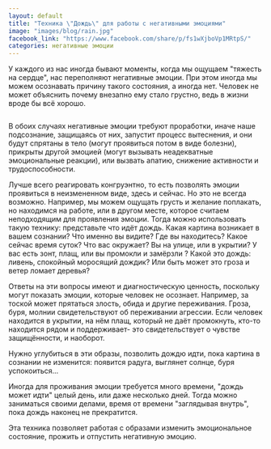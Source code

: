 ```yaml
---
layout: default
title: "Техника \"Дождь\" для работы с негативными эмоциями"
image: "images/blog/rain.jpg"
facebook_link: "https://www.facebook.com/share/p/fs1wXjboVp1MRtpS/"
categories: негативные эмоции
---
```


У каждого из нас иногда бывают моменты, когда мы ощущаем "тяжесть на сердце", нас переполняют негативные эмоции. При этом иногда мы можем осознавать причину такого состояния, а иногда нет. Человек не может объяснить почему внезапно ему стало грустно, ведь в жизни вроде бы всё хорошо.

<!--more-->

<img src="{{ page.image }}" alt="" class="img-fluid">

В обоих случаях негативные эмоции требуют проработки, иначе наше подсознание, защищаясь от них, запустит процесс вытеснения, и они будут спрятаны в тело (могут проявиться потом в виде болезни), прикрыты другой эмоцией (могут вызывать неадекватные эмоциональные реакции), или вызвать апатию, снижение активности и трудоспособности.

Лучше всего реагировать конгруэнтно, то есть позволять эмоции проявиться в неизмененном  виде, здесь и сейчас. Но это не всегда возможно. Например, мы можем ощущать грусть и желание поплакать, но находимся на работе, или в другом месте, которое считаем неподходящим для проявления эмоции. Тогда можно использовать такую технику: представьте что идёт дождь. Какая картина возникает в вашем сознании? Что именно вы видите? Где вы находитесь? Какое сейчас время суток? Что вас окружает? Вы на улице, или в укрытии? У вас есть зонт, плащ, или вы промокли и замёрзли ? Какой это дождь: ливень, спокойный моросящий дождик? Или быть может это гроза и ветер ломает деревья?

Ответы на эти вопросы имеют и диагностическую ценность, поскольку могут показать эмоции, которые человек не осознает. Например, за тоской может прятаться злость, обида и другие переживания. Гроза, буря, молнии свидетельствуют об переживании агрессии. Если человек находится в укрытии, на нём плащ, который не даёт промокнуть, кто-то находится рядом и поддерживает- это свидетельствует о чувстве защищённости, и наоборот.

Нужно углубиться в эти образы, позволить дождю идти, пока картина в сознании не изменится: появится радуга, выглянет солнце, буря успокоиться...

Иногда для проживания эмоции требуется много времени, "дождь может идти" целый день, или даже несколько дней. Тогда можно заниматься своими делами, время от времени "заглядывая внутрь", пока дождь наконец не прекратится.

Эта техника позволяет работая с образами изменить эмоциональное состояние, прожить и отпустить негативную эмоцию.